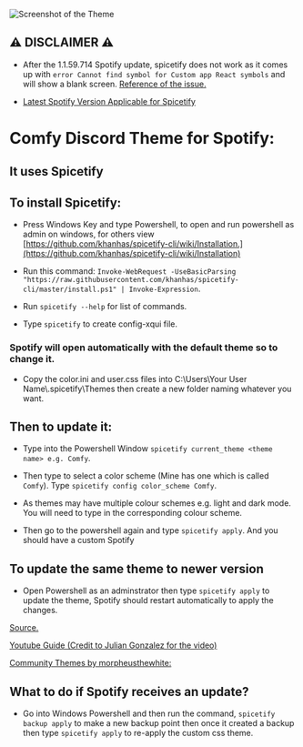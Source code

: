 ![Screenshot of the Theme](https://github.com/Parker06/Spotify-Comfy-Custom-CSS/blob/main/ComfyTheme.PNG)

## :warning: DISCLAIMER :warning:

* After the 1.1.59.714 Spotify update, spicetify does not work as it comes up with `error Cannot find symbol for Custom app React symbols` and will show a blank screen. [Reference of the issue.](https://github.com/khanhas/spicetify-cli/issues/845)

* [Latest Spotify Version Applicable for Spicetify](https://spotify.en.uptodown.com/windows/download/3712596)

# Comfy Discord Theme for Spotify:

## It uses Spicetify

## To install Spicetify:

* Press Windows Key and type Powershell, to open and run powershell as admin on windows, for others view [https://github.com/khanhas/spicetify-cli/wiki/Installation.](https://github.com/khanhas/spicetify-cli/wiki/Installation)

* Run this command: `Invoke-WebRequest -UseBasicParsing "https://raw.githubusercontent.com/khanhas/spicetify-cli/master/install.ps1" | Invoke-Expression`.

* Run `spicetify --help` for list of commands.

* Type `spicetify` to create config-xqui file.

### Spotify will open automatically with the default theme so to change it.

* Copy the color.ini and user.css files into C:\Users\Your User Name\\.spicetify\Themes then create a new folder naming whatever you want.

## Then to update it:

* Type into the Powershell Window `spicetify current_theme <theme name> e.g. Comfy`.

* Then type to select a color scheme (Mine has one which is called `Comfy`). Type `spicetify config color_scheme Comfy`.

* As themes may have multiple colour schemes e.g.  light and dark mode. You will need to type in the corresponding colour scheme.

* Then go to the powershell again and type `spicetify apply`. And you should have a custom Spotify

## To update the same theme to newer version

* Open Powershell as an adminstrator then type `spicetify apply` to update the theme, Spotify should restart automatically to apply the changes.

[Source.](https://www.muo.com/tag/customize-spotify-with-spicetify-themes/)

[Youtube Guide (Credit to Julian Gonzalez for the video)](https://www.youtube.com/watch?v=PoSidNiRu-g)

[Community Themes by morpheusthewhite:](https://github.com/morpheusthewhite/spicetify-themes/tree/master)

## What to do if Spotify receives an update?

* Go into Windows Powershell and then run the command, `spicetify backup apply` to make a new backup point then once it created a backup then type `spicetify apply` to re-apply the custom css theme.
